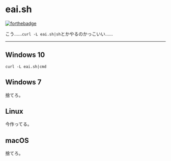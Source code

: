 eai.sh
===
[![forthebadge](https://forthebadge.com/images/badges/fuck-it-ship-it.svg)](https://forthebadge.com)

こう……`curl -L eai.sh|sh`とかやるのかっこいい……

---

## Windows 10
`curl -L eai.sh|cmd`

## Windows 7
捨てろ。

## Linux
今作ってる。

## macOS
捨てろ。